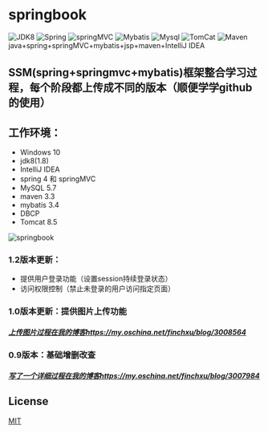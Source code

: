 # springbook
![JDK8](https://img.shields.io/badge/jdk-8-brightgreen.svg) ![Spring](https://img.shields.io/badge/Sping-4-yellow.svg)
![springMVC](https://img.shields.io/badge/springMVC--orange.svg) ![Mybatis](https://img.shields.io/badge/MyBatis-3-yellowgreen.svg)
![Mysql](https://img.shields.io/badge/Mysql-5.7-red.svg) ![TomCat](https://img.shields.io/badge/Tomcat-8.5-lightgrey.svg)
![Maven](https://img.shields.io/badge/Maven-3.3-blue.svg)<br>
java+spring+springMVC+mybatis+jsp+maven+IntelliJ IDEA<br>
## SSM(spring+springmvc+mybatis)框架整合学习过程，每个阶段都上传成不同的版本（顺便学学github的使用）
## 工作环境：
* Windows 10
* jdk8(1.8)
* IntelliJ IDEA <br>
* spring 4 和 springMVC<br>
* MySQL 5.7<br>
* maven 3.3<br>
* mybatis 3.4<br>
* DBCP<br>
* Tomcat 8.5<br>

![springbook](https://github.com/finch-xu/springbook/raw/master/springbook.gif)<br>

### 1.2版本更新：
* 提供用户登录功能（设置session持续登录状态）
* 访问权限控制（禁止未登录的用户访问指定页面）

### 1.0版本更新：提供图片上传功能
##### [上传图片过程在我的博客https://my.oschina.net/finchxu/blog/3008564](https://my.oschina.net/finchxu/blog/3008564)

### 0.9版本：基础增删改查
##### [写了一个详细过程在我的博客https://my.oschina.net/finchxu/blog/3007984](https://my.oschina.net/finchxu/blog/3007984)

## License

[MIT](http://opensource.org/licenses/MIT)
